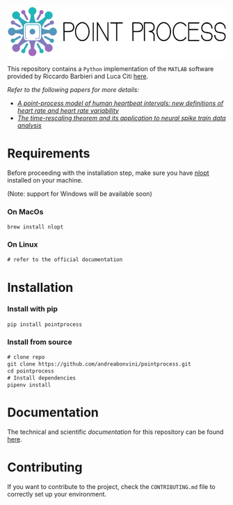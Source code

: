 ![](docs/images/ppbig.png)

This repository contains a `Python` implementation of the `MATLAB` software provided by Riccardo Barbieri and Luca Citi [here](http://users.neurostat.mit.edu/barbieri/pphrv).

*Refer to the following papers for more details:*

- [*A point-process model of human heartbeat intervals: new definitions of heart rate and heart rate variability*](https://pubmed.ncbi.nlm.nih.gov/15374824/)
- [*The time-rescaling theorem and its application to neural spike train data analysis*](https://pubmed.ncbi.nlm.nih.gov/11802915/)

# Requirements

Before proceeding with the installation step, make sure you have [nlopt](https://nlopt.readthedocs.io/en/latest/) installed on your machine.

(Note: support for Windows will be available soon)

### On MacOs

```
brew install nlopt
```

### On Linux

```
# refer to the official documentation
```

# Installation

### Install with pip

```
pip install pointprocess
```

### Install from source

```
# clone repo
git clone https://github.com/andreabonvini/pointprocess.git
cd pointprocess
# Install dependencies
pipenv install
```

# Documentation

The technical and scientific *documentation* for this repository can be found [here](https://andreabonvini.github.io/pointprocess/).

# Contributing

If you want to contribute to the project, check the `CONTRIBUTING.md` file to correctly set up your environment.
